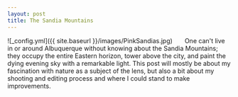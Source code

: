 ```yaml
---
layout: post
title: The Sandia Mountains
---
```


![_config.yml]({{ site.baseurl }}/images/PinkSandias.jpg)
&nbsp;&nbsp;&nbsp;&nbsp;&nbsp;&nbsp;One can't live in or around Albuquerque without knowing about the Sandia Mountains; they occupy the entire Eastern horizon, tower above the city, and paint the dying evening sky with a remarkable light. This post will mostly be about my fascination with nature as a subject of the lens, but also a bit about my shooting and editing process and where I could stand to make improvements.

&nbsp;&nbsp;&nbsp;&nbsp;&nbsp;&nbsp;
